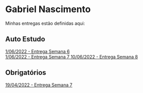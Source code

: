 # Gabriel Nascimento
Minhas entregas estão definidas aqui:
## Auto Estudo
<a href="https://github.com/pingu01/Template_Aluno/tree/main/03_AUT_EST_ENTREGA/Semana%206"> 1/06/2022 - Entrega Semana 6 </a> <br>
<a href="https://github.com/pingu01/Template_Aluno/tree/main/03_AUT_EST_ENTREGA/Semana%207"> 1/06/2022 - Entrega Semana 7 </a>
<a href="https://github.com/pingu01/Template_Aluno/tree/main/03_AUT_EST_ENTREGA/Semana%208"> 10/06/2022 - Entrega Semana 8 </a>
## Obrigatórios
<a href="https://github.com/pingu01/Template_Aluno/tree/main/04_AUT_EST_EX_OBRIGATORIOS/Semana%207"> 19/04/2022 - Entrega Semana 7</a>
